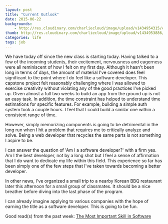 ```yaml
---
layout: post
title: "Current Outlook"
date: 2015-06-22
backgrounds:
    - http://res.cloudinary.com/charliecloud/image/upload/v1434954315/charblog/current-outlook-bg.jpg
thumb: http://res.cloudinary.com/charliecloud/image/upload/v1434953886/current-outlook_zhwo0q.jpg
categories: life
tags: job
---
```


We have today off since the new class is starting today. Having talked to a few of the incoming students, their excitement, nervousness and eagerness were all reminiscent of how I felt on my first day. Although it hasn't been long in terms of days, the amount of material I've covered does feel significant to the point where I do feel like a software developer. This capstone project felt reasonably challenging where I was allowed to exercise creativity without violating any of the good practices I've picked up. Given almost a full two weeks to build an app from the ground up is not an easy task. In addition, the time constraint has helped to understand time estimations for specific features. For example, building a simple auth system took a couple hours. I feel that I could build a similar one within a consistent range of time.

However, simply memorizing components is going to be detrimental in the long run when I hit a problem that requires me to critically analyze and solve. Being a web developer that recycles the same parts is not something I aspire to be.

I can answer the question of 'Am I a software developer?' with a firm yes. Am I the best developer, not by a long shot but I feel a sense of affirmation that I do want to dedicate my life within this field. This experience so far has been simply one of the few steps that I've taken towards becoming a better developer.

In other news, I've organized a small trip to a nearby Korean BBQ restaurant later this afternoon for a small group of classmates. It should be a nice breather before diving into the last phase of the program.

I can already imagine applying to various companies with the hope of earning the title as a software developer.
This is going to be fun.  

Good read(s) from the past week:
[The Most Important Skill in Software](http://www.johndcook.com/blog/2015/06/18/most-important-skill-in-software/)
